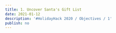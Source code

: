 ```yaml
---
title: 1. Uncover Santa's Gift List
date: 2021-01-12
description: '#HolidayHack 2020 / Objectives / 1'
publish: no
---
```


